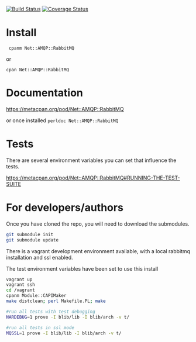 [![Build Status](https://travis-ci.org/net-amqp-rabbitmq/net-amqp-rabbitmq.png)](https://travis-ci.org/net-amqp-rabbitmq/net-amqp-rabbitmq)
[![Coverage Status](https://coveralls.io/repos/net-amqp-rabbitmq/net-amqp-rabbitmq/badge.png)](https://coveralls.io/r/net-amqp-rabbitmq/net-amqp-rabbitmq)

# Install

` cpanm Net::AMQP::RabbitMQ`

or

`cpan Net::AMQP::RabbitMQ`

# Documentation

<https://metacpan.org/pod/Net::AMQP::RabbitMQ>

or once installed `perldoc Net::AMQP::RabbitMQ`

# Tests

There are several environment variables you can set that influence the tests.

<https://metacpan.org/pod/Net::AMQP::RabbitMQ#RUNNING-THE-TEST-SUITE>

# For developers/authors

Once you have cloned the repo, you will need to download the submodules.

```sh
git submodule init
git submodule update
```

There is a vagrant development environment available, with a local rabbitmq installation and ssl enabled.

The test environment variables have been set to use this install


```sh
vagrant up
vagrant ssh
cd /vagrant
cpanm Module::CAPIMaker
make distclean; perl Makefile.PL; make

#run all tests with test debugging
NARDEBUG=1 prove -I blib/lib -I blib/arch -v t/

#run all tests in ssl mode
MQSSL=1 prove -I blib/lib -I blib/arch -v t/
```

